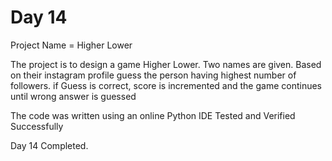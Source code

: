 # Day 14

Project Name = Higher Lower

The project is to design a game Higher Lower. Two names are given. Based on their instagram profile
guess the person having highest number of followers.
if Guess is correct, score is incremented and the game continues until wrong answer is guessed

The code was written using an online Python IDE
Tested and Verified Successfully

Day 14 Completed.